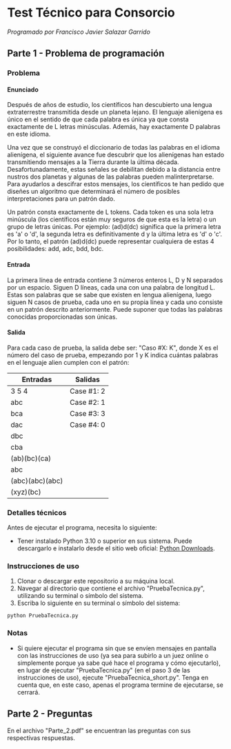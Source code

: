 # Test Técnico para Consorcio
*Programado por Francisco Javier Salazar Garrido*

## Parte 1 - Problema de programación
### Problema
#### Enunciado
Después de años de estudio, los científicos han descubierto una lengua extraterrestre transmitida desde un planeta lejano. El lenguaje alienígena es único en el sentido de que cada palabra es única ya que consta exactamente de L letras minúsculas. Además, hay exactamente D palabras en este idioma.

Una vez que se construyó el diccionario de todas las palabras en el idioma alienígena, el siguiente avance fue descubrir que los alienígenas han estado transmitiendo mensajes a la Tierra durante la última década. Desafortunadamente, estas señales se debilitan debido a la distancia entre nustros dos planetas y algunas de las palabras pueden malinterpretarse. Para ayudarlos a descifrar estos mensajes, los científicos te han pedido que diseñes un algoritmo que determinará el número de posibles interpretaciones para un patrón dado.

Un patrón consta exactamente de L tokens. Cada token es una sola letra minúscula (los científicos están muy seguros de que esta es la letra) o un grupo de letras únicas. Por ejemplo: (ad)d(dc) significa que la primera letra es 'a' o 'd', la segunda letra es definitivamente d y la última letra es 'd' o 'c'. Por lo tanto, el patrón (ad)d(dc) puede representar cualquiera de estas 4 posibilidades: add, adc, bdd, bdc.

#### Entrada
La primera línea de entrada contiene 3 números enteros L, D y N separados por un espacio. Siguen D líneas, cada una con una palabra de longitud L. Estas son palabras que se sabe que existen en lengua alienígena, luego siguen N casos de prueba, cada uno en su propia línea y cada uno consiste en un patrón descrito anteriormente. Puede suponer que todas las palabras conocidas proporcionadas son únicas.

#### Salida
Para cada caso de prueba, la salida debe ser: "Caso #X: K", donde X es el número del caso de prueba, empezando por 1 y K indica cuántas palabras en el lenguaje alien cumplen con el patrón:

|      Entradas     |      Salidas      |
| ----------------- | ----------------- |
| 3 5 4             | Case #1: 2        |
| abc               | Case #2: 1        |
| bca               | Case #3: 3        |
| dac               | Case #4: 0        |
| dbc               |                   |
| cba               |                   |
| (ab)(bc)(ca)      |                   |
| abc               |                   |
| (abc)(abc)(abc)   |                   |
| (xyz)(bc)         |                   |

### Detalles técnicos
Antes de ejecutar el programa, necesita lo siguiente:
- Tener instalado Python 3.10 o superior en sus sistema. Puede descargarlo e instalarlo desde el sitio web oficial: [Python Downloads](https://www.python.org/downloads/).

### Instrucciones de uso
1. Clonar o descargar este repositorio a su máquina local.
2. Navegar al directorio que contiene el archivo "PruebaTecnica.py", utilizando su terminal o símbolo del sistema.
3. Escriba lo siguiente en su terminal o símbolo del sistema:
``` 
python PruebaTecnica.py
```

### Notas
- Si quiere ejecutar el programa sin que se envíen mensajes en pantalla con las instrucciones de uso (ya sea para subirlo a un juez online o simplemente porque ya sabe qué hace el programa y cómo ejecutarlo), en lugar de ejecutar "PruebaTecnica.py" (en el paso 3 de las instrucciones de uso), ejecute "PruebaTecnica_short.py". Tenga en cuenta que, en este caso, apenas el programa termine de ejecutarse, se cerrará.

## Parte 2 - Preguntas
En el archivo "Parte_2.pdf" se encuentran las preguntas con sus respectivas respuestas.